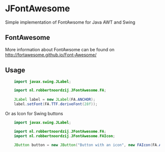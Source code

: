 # JFontAwesome
Simple implementation of FontAwsome for Java AWT and Swing

## FontAwesome
More information about FontAwsome can be found on http://fortawesome.github.io/Font-Awesome/

## Usage

```java
    import javax.swing.JLabel;

    import nl.robbertnoordzij.JFontAwesome.FA;
    
    JLabel label = new JLabel(FA.ANCHOR);
    label.setFont(FA.TTF.deriveFont(28f));
```

Or as Icon for Swing buttons

```java
    import javax.swing.JLabel;

    import nl.robbertnoordzij.JFontAwesome.FA;
    import nl.robbertnoordzij.JFontAwesome.FAIcon;

    JButton button = new JButton("Button with an icon", new FAIcon(FA.ANCHOR));
```
